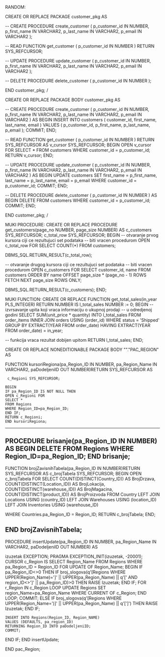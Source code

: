 RANDOM:

CREATE OR REPLACE PACKAGE customer_pkg AS

  -- CREATE
  PROCEDURE create_customer (
    p_customer_id IN NUMBER,
    p_first_name IN VARCHAR2,
    p_last_name IN VARCHAR2,
    p_email IN VARCHAR2
  );
  
  -- READ
  FUNCTION get_customer (
    p_customer_id IN NUMBER
  ) RETURN SYS_REFCURSOR;
  
  -- UPDATE
  PROCEDURE update_customer (
    p_customer_id IN NUMBER,
    p_first_name IN VARCHAR2,
    p_last_name IN VARCHAR2,
    p_email IN VARCHAR2
  );
  
  -- DELETE
  PROCEDURE delete_customer (
    p_customer_id IN NUMBER
  );
  
END customer_pkg;
/

CREATE OR REPLACE PACKAGE BODY customer_pkg AS

  -- CREATE
  PROCEDURE create_customer (
    p_customer_id IN NUMBER,
    p_first_name IN VARCHAR2,
    p_last_name IN VARCHAR2,
    p_email IN VARCHAR2
  ) AS
  BEGIN
    INSERT INTO customers (
      customer_id,
      first_name,
      last_name,
      email
    ) VALUES (
      p_customer_id,
      p_first_name,
      p_last_name,
      p_email
    );
    COMMIT;
  END;
  
  -- READ
  FUNCTION get_customer (
    p_customer_id IN NUMBER
  ) RETURN SYS_REFCURSOR AS
    v_cursor SYS_REFCURSOR;
  BEGIN
    OPEN v_cursor FOR
      SELECT *
      FROM customers
      WHERE customer_id = p_customer_id;
    RETURN v_cursor;
  END;
  
  -- UPDATE
  PROCEDURE update_customer (
    p_customer_id IN NUMBER,
    p_first_name IN VARCHAR2,
    p_last_name IN VARCHAR2,
    p_email IN VARCHAR2
  ) AS
  BEGIN
    UPDATE customers
    SET first_name = p_first_name,
        last_name = p_last_name,
        email = p_email
    WHERE customer_id = p_customer_id;
    COMMIT;
  END;
  
  -- DELETE
  PROCEDURE delete_customer (
    p_customer_id IN NUMBER
  ) AS
  BEGIN
    DELETE FROM customers
    WHERE customer_id = p_customer_id;
    COMMIT;
  END;
  
END customer_pkg;
/

MUKI PROCEDURE:
CREATE OR REPLACE PROCEDURE get_customers(page_no NUMBER,
page_size NUMBER)
AS
c_customers SYS_REFCURSOR;
c_total_row SYS_REFCURSOR;
BEGIN
-- otvaranje prvog kursora ciji ce rezultujuci set podataka
-- biti vracen procedurom
OPEN c_total_row FOR
SELECT COUNT(*)
FROM customers;

DBMS_SQL.RETURN_RESULT(c_total_row);

-- otvaranje drugog kursora ciji ce rezultujuci set podataka
-- biti vracen procedurom
OPEN c_customers FOR
SELECT customer_id, name
FROM customers
ORDER BY name
OFFSET page_size * (page_no - 1) ROWS
FETCH NEXT page_size ROWS ONLY;

DBMS_SQL.RETURN_RESULT(c_customers);
END;

MUKI FUNCTION:
CREATE OR REPLACE FUNCTION get_total_sales(in_year PLS_INTEGER)
RETURN NUMBER
IS
l_total_sales NUMBER := 0;
BEGIN
-- izvrsavanje upita koji vraca informaciju o ukupnoj prodaji
-- u odredjenoj godini
SELECT SUM(unit_price * quantity)
INTO l_total_sales
FROM order_items
INNER JOIN orders USING (order_id)
WHERE status = 'Shipped'
GROUP BY EXTRACT(YEAR FROM order_date)
HAVING EXTRACT(YEAR FROM order_date) = in_year;

-- funkcija vraca rezultat dobijen upitom
RETURN l_total_sales;
END;

CREATE OR REPLACE NONEDITIONABLE PACKAGE BODY ""."PAC_REGION" AS

FUNCTION kursoriRegiona(pa_Region_ID IN NUMBER,
                        pa_Region_Name IN VARCHAR2,
                        paDodeljeniID OUT NUMBER)RETURN SYS_REFCURSOR AS
                        
     c_Regioni SYS_REFCURSOR;
    
    BEGIN
    IF pa_Region_ID IS NOT NULL THEN
    OPEN c_Regioni FOR
    SELECT *
    FROM Regions
    WHERE Region_ID=pa_Region_ID;
    END IF;
    RETURN c_Regioni;
    END kursoriRegiona;
-------------------------------------------------------------------------------------------------------   
PROCEDURE brisanje(pa_Region_ID IN NUMBER) AS
BEGIN
DELETE
FROM Regions
WHERE Region_ID=pa_Region_ID;
END brisanje;
-------------------------------------------------------------------------------------------------------
FUNCTION brojZavisnihTabela(pa_Region_ID IN NUMBER)RETURN SYS_REFCURSOR AS
c_brojTabela SYS_REFCURSOR;
BEGIN
OPEN c_brojTabela FOR
SELECT COUNT(DISTINCT(Country_ID)) AS BrojDrzava,
       COUNT(DISTINCT(Location_ID)) AS BrojLokacija,
       COUNT(DISTINCT(warehouse_ID)) AS BrojMagacina,
       COUNT(DISTINCT(product_ID)) AS BrojProizvoda
FROM Country LEFT JOIN Locations USING (country_ID)
             LEFT JOIN Warehouses USING (location_ID)
             LEFT JOIN Inventories USING (warehouse_ID)
             
WHERE Countries.pa_Region_ID = Region_ID;
RETURN c_brojTabela;
END;

END brojZavisnihTabela;
----------------------------------------------------------------------------------
PROCEDURE insertUpdate(pa_Region_ID IN NUMBER,
                       pa_Region_Name IN VARCHAR2,
                       paDodeljeniID OUT NUMBER) AS

izuzetak EXCEPTION;
PRAGMA EXCEPTION_INIT(izuzetak, -20001);
CURSOR c_Region IS
SELECT Region_Name
FROM Regions
WHERE pa_Region_ID = Region_ID
FOR UPDATE OF Region_Name;
BEGIN
IF pa_Region_ID<>0 THEN
   IF broj_slogova(q'[Regions WHERE UPPER(Region_Name)=']' || UPPER(pa_Region_Name) || q'[' AND region_ID<>']' || pa_Region_ID)>0 THEN
      RAISE Izuzetak;
    END IF;
   FOR r_Region IN c_Region
   LOOP
   UPDATE Regions
   SET region_Name=pa_Region_Name
   WHERE CURRENT OF c_Region;
   END LOOP;
   COMMIT;
ELSE
    IF broj_slogova(q'[Regions WHERE UPPER(Region_Name=')]' || UPPER(pa_Region_Name) || q'[']') THEN
       RAISE Izuzetak;
    END IF;
    
    INSERT INTO Regions(Region_ID, Region_NAME)
    VALUES (DEFAULTS, pa_region_ID)
    RETURNING Region_ID INTO paDodeljeniID;
    COMMIT;
END IF;
END insertUpdate;

END pac_Region; 
